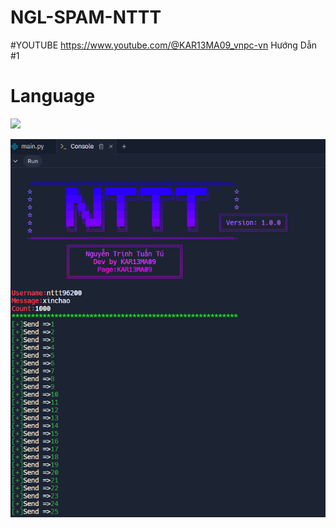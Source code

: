 # NGL-SPAM-NTTT
#YOUTUBE
https://www.youtube.com/@KAR13MA09_vnpc-vn
Hướng Dẫn #1
# Language
 <img src="https://img.shields.io/badge/Python-FFDD00?style=for-the-badge&logo=python&logoColor=blue"/></br>
</div>

<img src="https://github.com/KAR13MA09/NGL-SPAM-NTTT/blob/main/Untitled.png"/></div>




